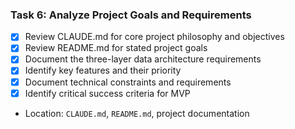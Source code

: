 ### Task 6: Analyze Project Goals and Requirements
- [x] Review CLAUDE.md for core project philosophy and objectives
- [x] Review README.md for stated project goals
- [x] Document the three-layer data architecture requirements
- [x] Identify key features and their priority
- [x] Document technical constraints and requirements
- [x] Identify critical success criteria for MVP
- Location: `CLAUDE.md`, `README.md`, project documentation
